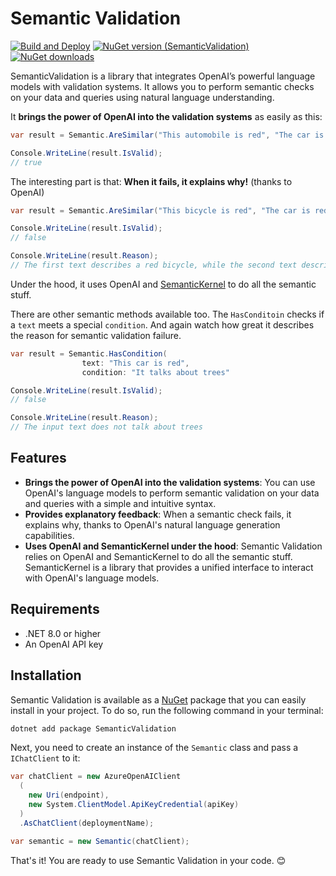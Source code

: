 # Semantic Validation
[![Build and Deploy](https://github.com/mehrandvd/SemanticValidation/actions/workflows/build.yml/badge.svg)](https://github.com/mehrandvd/SemanticValidation/actions/workflows/build.yml)
[![NuGet version (SemanticValidation)](https://img.shields.io/nuget/v/SemanticValidation.svg?style=flat)](https://www.nuget.org/packages/SemanticValidation/)
[![NuGet downloads](https://img.shields.io/nuget/dt/SemanticValidation.svg?style=flat)](https://www.nuget.org/packages/SemanticValidation)

SemanticValidation is a library that integrates OpenAI’s powerful language models with validation systems. It allows you to perform semantic checks on your data and queries using natural language understanding.

It **brings the power of OpenAI into the validation systems** as easily as this:
```csharp
var result = Semantic.AreSimilar("This automobile is red", "The car is red");

Console.WriteLine(result.IsValid);
// true
```
The interesting part is that: **When it fails, it explains why!** (thanks to OpenAI)
```csharp
var result = Semantic.AreSimilar("This bicycle is red", "The car is red");

Console.WriteLine(result.IsValid);
// false

Console.WriteLine(result.Reason);
// The first text describes a red bicycle, while the second text describes a red car. They are not semantically equivalent.
```
Under the hood, it uses OpenAI and [SemanticKernel](https://github.com/microsoft/semantic-kernel/) to do all the semantic stuff.

There are other semantic methods available too. The `HasConditoin` checks if a `text` meets a special `condition`. And again watch how 
great it describes the reason for semantic validation failure.
```csharp
var result = Semantic.HasCondition(
                text: "This car is red",
                condition: "It talks about trees"

Console.WriteLine(result.IsValid);
// false

Console.WriteLine(result.Reason);
// The input text does not talk about trees
```

## Features
- **Brings the power of OpenAI into the validation systems**: You can use OpenAI's language models to perform semantic validation on your data and queries with a simple and intuitive syntax.
- **Provides explanatory feedback**: When a semantic check fails, it explains why, thanks to OpenAI's natural language generation capabilities.
- **Uses OpenAI and SemanticKernel under the hood**: Semantic Validation relies on OpenAI and SemanticKernel to do all the semantic stuff. SemanticKernel is a library that provides a unified interface to interact with OpenAI's language models.

## Requirements
- .NET 8.0 or higher
- An OpenAI API key


## Installation
Semantic Validation is available as a [NuGet](https://www.nuget.org/packages/SemanticValidation) package that you can easily install in your project. To do so, run the following command in your terminal:
```bash
dotnet add package SemanticValidation
```

Next, you need to create an instance of the `Semantic` class and pass a `IChatClient` to it:
```csharp
var chatClient = new AzureOpenAIClient
  (
    new Uri(endpoint),
    new System.ClientModel.ApiKeyCredential(apiKey)
  )
  .AsChatClient(deploymentName);

var semantic = new Semantic(chatClient);
```
That's it! You are ready to use Semantic Validation in your code. 😊
